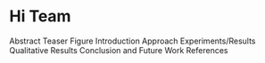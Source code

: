 # Hi Team

Abstract
Teaser Figure
Introduction
Approach
Experiments/Results
Qualitative Results
Conclusion and Future Work
References



<!--stackedit_data:
eyJoaXN0b3J5IjpbODIwMjIzMTM1LC0xOTY3MjY1MTI2LDE5MD
M5MDk2MDVdfQ==
-->